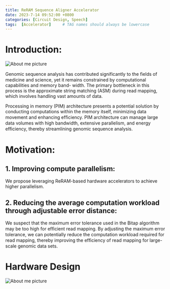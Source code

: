 ```yaml
---
title: ReRAM Sequence Aligner Accelerator
date: 2023-7-14 09:52:00 +0800
categories: [Circuit Design, Speech]
tags:  [Accelerator]     # TAG names should always be lowercase
---
```


# Introduction:
![About me picture](../pic/genome_process.PNG)

Genomic sequence analysis has contributed significantly  to  the  ﬁelds  of  medicine  and  science,  yet  it  remains constrained  by  computational  capabilities  and  memory  band- width. The primary bottleneck in this process is the approximate string  matching  (ASM)  during  read  mapping,  which  involves handling vast amounts of data. 

Processing  in  memory  (PIM)  architecture  presents a  potential  solution  by  conducting  computations  within  the memory itself, minimizing data movement and enhancing efﬁciency. PIM architecture can manage large data volumes with high  bandwidth,  extensive  parallelism,  and  energy  efﬁciency, thereby streamlining genomic sequence analysis. 

# Motivation:
## 1. Improving  compute  parallelism:  
We propose leveraging ReRAM-based hardware
accelerators  to  achieve  higher  parallelism.
## 2. Reducing  the  average  computation  workload  through  adjustable error distance:
We suspect that the maximum error tolerance used in the Bitap algorithm may be too high for efﬁcient  read  mapping.  By  adjusting  the  maximum  error tolerance, we can potentially reduce the computation workload required for read mapping, thereby improving the efﬁciency of read mapping for large-scale genomic data sets.

# Hardware Design
![About me picture](../pic/reram_hardware.PNG)